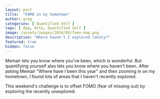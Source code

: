 ```yaml
---
layout: post
title:  "FOMO in my hometown"
author: greg
categories: [ Quantified Self ]
tags: [ App, Otto, Quantified Self ]
image: /assets/images/2016/09/fomo-map.png
description: "Where haven't I explored lately?"
featured: true
hidden: false
---
```


Memair lets you know where you've been, which is wonderful. But quantifying yourself also lets you know where you haven't been. After asking Memair "Where have I been this year" and then zooming in on my hometown, I found lots of areas that I haven't recently explored.

This weekend's challenge is to offset FOMO (fear of missing out) by exploring the recently unexplored.

